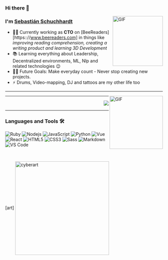 ### Hi there 👋


<h1 align="center" style="display:none;"></h1>



<img align="right" alt="GIF" height="160px" src="https://media.giphy.com/media/du3J3cXyzhj75IOgvA/giphy.gif" />


### I'm [Sebastián Schuchhardt][website]

- 👨‍💻 Currently working as **CTO** on [BeeReaders][https:://www.beereaders.com] in things like _improving reading comprehension, creating a writing product and learning 3D Development_
- 📚 Learning everything about Leadership, Decentralized environments, ML, Nlp and related technologies 😉
- 💪🏼 Future Goals: Make everyday count - Never stop creating new projects.
- ⚡ Drums, Video-mapping, DJ and tattoos are my other life too

---

<img align="right" alt="GIF" height="170px" src="https://media.giphy.com/media/J5B1Y8QZnzXXbLQIBu/giphy.gif" />

---
<img align="right" src="https://komarev.com/ghpvc/?username=Schuchhardt&color=lightgray"/>

<br />

---

### Languages and Tools 🛠 
![Ruby](https://img.shields.io/badge/-Ruby-ff0000?style=flat-square&logo=ruby)
![Nodejs](https://img.shields.io/badge/-Nodejs-339933?style=flat-square&logo=Node.js&logoColor=ffffff)
![JavaScript](https://img.shields.io/badge/-JavaScript-%23F7DF1C?style=flat-square&logo=javascript&logoColor=000000&labelColor=%23F7DF1C&color=%23FFCE5A)
![Python](http://img.shields.io/badge/-Python-3776AB?style=flat-square&logo=python&logoColor=ffffff)
![Vue](https://img.shields.io/badge/-Vue-61DAFB?style=flat-square&logo=vue&logoColor=ffffff)
![React](https://img.shields.io/badge/-React-61DAFB?style=flat-square&logo=react&logoColor=ffffff)
![HTML5](https://img.shields.io/badge/-HTML5-%23E44D27?style=flat-square&logo=html5&logoColor=ffffff)
![CSS3](https://img.shields.io/badge/-CSS3-%231572B6?style=flat-square&logo=css3)
![Sass](https://img.shields.io/badge/-Sass-%23CC6699?style=flat-square&logo=sass&logoColor=ffffff)
![Markdown](https://img.shields.io/badge/-Markdown-000000?style=flat-square&logo=markdown)
![VS Code](http://img.shields.io/badge/-VS%20Code-007ACC?style=flat-square&logo=visual-studio-code&logoColor=ffffff)

<br/>

[art]
<img align="center" alt="cyberart" height="300px" src="https://i.imgur.com/xkWptxy.png" />

[website]: https://schuchhardt.github.io
[linkedin]: [https://www.linkedin.com/in/sebasti%C3%A1n-schuchhardt-5b673663](https://www.linkedin.com/in/sebasti%C3%A1n-schuchhardt-5b673663/)
[Spotify]: [https://open.spotify.com/user/12147459292](https://open.spotify.com/user/12147459292?si=e75074d5c8414890)


